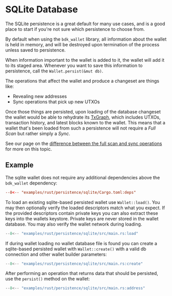 # SQLite Database

The SQLite persistence is a great default for many use cases, and is a good place to start if you're not sure which persistence to choose from.

By default when using the `bdk_wallet` library, all information about the wallet is held in memory, and will be destroyed upon termination of the process unless saved to persistence. 

When information important to the wallet is added to it, the wallet will add it to its staged area. Whenever you want to save this information to persistence, call the `Wallet.persist(&mut db)`.

The operations that affect the wallet and produce a changeset are things like:

- Revealing new addresses
- Sync operations that pick up new UTXOs

Once those things are persisted, upon loading of the database changeset the wallet would be able to rehydrate its [TxGraph](), which includes UTXOs, transaction history, and latest blocks known to the wallet. This means that a wallet that's been loaded from such a persistence will not require a _Full Scan_ but rather simply a _Sync_.

See our page on the [difference between the full scan and sync operations](../syncing/full-scan-vs-sync.md) for more on this topic.

## Example

The sqlite wallet does not require any additional dependencies above the `bdk_wallet` dependency:

```toml title="Cargo.toml"
--8<-- "examples/rust/persistence/sqlite/Cargo.toml:deps"
```

To load an existing sqlite-based persisted wallet use `Wallet::load()`. You may then optionally verify the loaded descriptors match what you expect. If the provided descriptors contain private keys you can also extract these keys into the wallets keystore. Private keys are never stored in the wallet database. You may also verify the wallet network during loading.

```rust
--8<-- "examples/rust/persistence/sqlite/src/main.rs:load"
```

If during wallet loading no wallet database file is found you can create a sqlite-based persisted wallet with `Wallet::create()` with a valid db connection and other wallet builder parameters:

```rust
--8<-- "examples/rust/persistence/sqlite/src/main.rs:create"
```

After performing an operation that returns data that should be persisted, use the `persist()` method on the wallet:

```rust
--8<-- "examples/rust/persistence/sqlite/src/main.rs:address"
```

<br>
